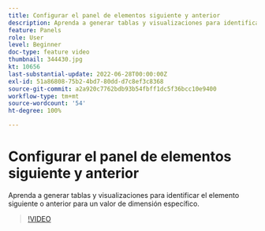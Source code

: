 ```yaml
---
title: Configurar el panel de elementos siguiente y anterior
description: Aprenda a generar tablas y visualizaciones para identificar el elemento siguiente o anterior para un valor de dimensión específico.
feature: Panels
role: User
level: Beginner
doc-type: feature video
thumbnail: 344430.jpg
kt: 10656
last-substantial-update: 2022-06-28T00:00:00Z
exl-id: 51a86808-75b2-4bd7-80dd-d7c8ef3c8368
source-git-commit: a2a920c7762bdb93b54fbff1dc5f36bcc10e9400
workflow-type: tm+mt
source-wordcount: '54'
ht-degree: 100%

---
```


# Configurar el panel de elementos siguiente y anterior

Aprenda a generar tablas y visualizaciones para identificar el elemento siguiente o anterior para un valor de dimensión específico.

>[!VIDEO](https://video.tv.adobe.com/v/344430/?quality=12&learn=on)
